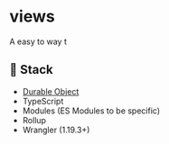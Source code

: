 # views

A easy to way t

## 📗 Stack

- [Durable Object](https://developers.cloudflare.com/workers/learning/using-durable-objects)
- TypeScript
- Modules (ES Modules to be specific)
- Rollup
- Wrangler (1.19.3+)
